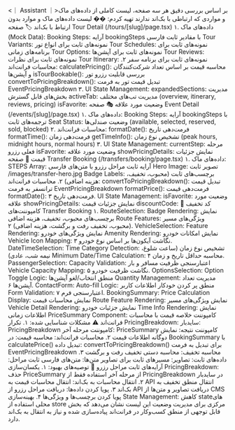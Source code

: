 <｜ Assistant ｜>بر اساس بررسی دقیق هر سه صفحه، لیست کاملی از داده‌های ماک و مواردی که ارتباطی با بک‌اند ندارند تهیه کردم:
�� لیست داده‌های ماک و موارد بدون ارتباط با بک‌اند
🏷️ صفحه Tour Detail (/tours/[slug]/page.tsx)
۱. داده‌های ماک (Mock Data):
Booking Steps: آرایه bookingSteps با مقادیر ثابت فارسی
Tour Variants: نمونه‌های ثابت برای انواع تور
Tour Schedules: نمونه‌های ثابت برای برنامه‌های زمانی
Tour Options: نمونه‌های ثابت برای آپشن‌ها
Tour Reviews: نمونه‌های ثابت برای نظرات
Tour Itinerary: نمونه‌های ثابت برای برنامه سفر
۲. محاسبات فرانت‌اند:
calculatePricing(): محاسبه قیمت بر اساس تعداد شرکت‌کنندگان و آپشن‌ها
isTourBookable(): بررسی قابلیت رزرو تور
convertToPricingBreakdown(): تبدیل قیمت تور به فرمت EventPricingBreakdown
۳. UI State Management:
expandedSections: مدیریت بخش‌های قابل گسترش
activeTab: مدیریت تب‌های مختلف (overview, itinerary, reviews, pricing)
isFavorite: وضعیت مورد علاقه
🎭 صفحه Event Detail (/events/[slug]/page.tsx)
۱. داده‌های ماک:
Booking Steps: آرایه bookingSteps با ترجمه‌های ثابت
Seat Status: وضعیت صندلی‌ها (available, selected, reserved, sold, blocked)
۲. محاسبات فرانت‌اند:
formatDate(): فرمت‌دهی تاریخ
formatTime(): فرمت‌دهی زمان
getTimeInfo(): تشخیص نوع زمان (peak hours, midnight hours, normal hours)
۳. UI State Management:
currentStep: مرحله فعلی رزرو
isFavorite: وضعیت مورد علاقه
showPricingDetails: نمایش جزئیات قیمت
🚗 صفحه Transfer Booking (/transfers/booking/page.tsx)
۱. داده‌های ماک:
STEPS Array: آرایه ثابت مراحل رزرو با متن‌های فارسی
Hero Image: تصویر ثابت /images/transfer-hero.jpg
Badge Labels: برچسب‌های ثابت (محبوب، تخفیف، هزینه اضافی)
۲. محاسبات فرانت‌اند:
convertToPricingBreakdown(): تبدیل قیمت ترانسفر به فرمت EventPricingBreakdown
formatPrice(): فرمت‌دهی قیمت
formatDate(): فرمت‌دهی تاریخ
۳. UI State Management:
isFavorite: وضعیت مورد علاقه
showPricingDetails: نمایش جزئیات قیمت
discountCode: کد تخفیف
🔧 کامپوننت‌های Transfer Booking
۱. RouteSelection:
Badge Rendering: نمایش برچسب‌های محبوب، تخفیف، هزینه اضافی
Route Features: ویژگی‌های مسیر (محبوب، تخفیف رفت و برگشت، هزینه اضافی)
۲. VehicleSelection:
Feature Rendering: نمایش ویژگی‌های خودرو
Amenity Rendering: نمایش امکانات خودرو
Vehicle Icon Mapping: نگاشت آیکون‌ها بر اساس نوع خودرو
۳. DateTimeSelection:
Time Category Detection: تشخیص نوع زمان (ساعت شلوغ، نیمه شب، عادی)
Minimum Date/Time Calculation: محاسبه حداقل تاریخ و زمان
۴. PassengerSelection:
Capacity Validation: اعتبارسنجی ظرفیت مسافر و بار
Vehicle Capacity Mapping: نگاشت ظرفیت خودرو
۵. OptionsSelection:
Option Toggle Logic: منطق انتخاب/لغو آپشن‌ها
Quantity Management: مدیریت تعداد آپشن‌ها
۶. ContactForm:
Auto-fill Logic: منطق پر کردن خودکار اطلاعات کاربر
Form Validation: اعتبارسنجی فرم
۷. BookingSummary:
Price Calculation Display: نمایش محاسبات قیمت
Route Feature Rendering: نمایش ویژگی‌های مسیر
Vehicle Detail Rendering: نمایش جزئیات خودرو
Time Info Rendering: نمایش اطلاعات زمانی
PriceSummary Component: کامپوننت خلاصه قیمت با محاسبات فرانت‌اند
⚠️ مشکلات شناسایی شده:
۱. تکرار PricingBreakdown:
سایدبار: PricingBreakdown کامپوننت
مرحله آخر: PriceSummary کامپوننت
نتیجه: نمایش دوگانه اطلاعات قیمت
۲. محاسبات فرانت‌اند:
محاسبه قیمت: در BookingSummary با calculatePrice()
تبدیل داده: convertToPricingBreakdown() برای تبدیل به فرمت EventPricingBreakdown
محاسبه تخفیف: محاسبه دستی تخفیف رفت و برگشت
۳. داده‌های ثابت:
تصاویر: مسیرهای ثابت برای تصاویر
متن‌ها: متن‌های فارسی ثابت
مراحل: آرایه‌های ثابت مراحل رزرو
🎯 توصیه‌های بهبود:
۱. یکسان‌سازی PricingBreakdown:
حذف PriceSummary از مرحله آخر
استفاده فقط از PricingBreakdown در سایدبار
۲. انتقال محاسبات به بک‌اند:
انتقال محاسبات قیمت به API
انتقال منطق تخفیف به بک‌اند
۳. پویا کردن داده‌ها:
دریافت مراحل رزرو از API
دریافت تصاویر و متن‌ها از CMS
پویا کردن برچسب‌ها و ویژگی‌ها
۴. بهینه‌سازی State Management:
کاهش state‌های محلی
استفاده از store مرکزی برای مدیریت وضعیت
این لیست نشان می‌دهد که بخش قابل توجهی از منطق کسب‌وکار در فرانت‌اند پیاده‌سازی شده و نیاز به انتقال به بک‌اند دارد.
